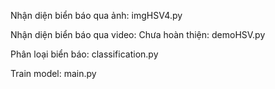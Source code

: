 Nhận diện biển báo qua ảnh: imgHSV4.py


Nhận diện biển báo qua video: Chưa hoàn thiện: demoHSV.py


Phân loại biển báo: classification.py

Train model: main.py
